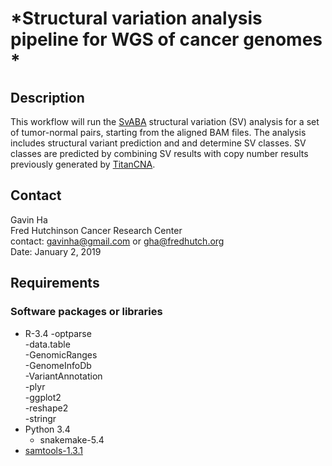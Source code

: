 # *Structural variation analysis pipeline for WGS of cancer genomes *

## Description
This workflow will run the [SvABA](https://github.com/walaj/svaba) structural variation (SV) analysis for a set of tumor-normal pairs, starting from the aligned BAM files. The analysis includes structural variant prediction and and determine SV classes. SV classes are predicted by combining SV results with copy number results previously generated by [TitanCNA](https://github.com/gavinha/TitanCNA).

## Contact
Gavin Ha  
Fred Hutchinson Cancer Research Center  
contact: <gavinha@gmail.com> or <gha@fredhutch.org>  
Date: January 2, 2019

## Requirements
### Software packages or libraries
 - R-3.4
	-optparse  
	-data.table  
	-GenomicRanges  
	-GenomeInfoDb  
	-VariantAnnotation  
	-plyr  
	-ggplot2  
	-reshape2  
	-stringr  
 - Python 3.4 
   - snakemake-5.4
 - [samtools-1.3.1](http://www.htslib.org/)

